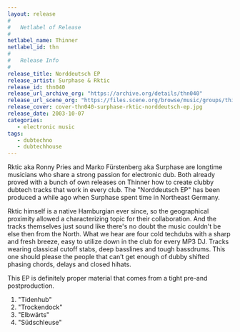 ```yaml
---
layout: release
#
#   Netlabel of Release
#
netlabel_name: Thinner
netlabel_id: thn
#
#   Release Info
#
release_title: Norddeutsch EP
release_artist: Surphase & Rktic
release_id: thn040
release_url_archive_org: "https://archive.org/details/thn040"
release_url_scene_org: "https://files.scene.org/browse/music/groups/thinner/zip/"
release_cover: cover-thn040-surphase-rktic-norddeutsch-ep.jpg
release_date: 2003-10-07
categories:
   - electronic music
tags:
   - dubtechno
   - dubtechhouse
---
```

Rktic aka Ronny Pries and Marko Fürstenberg aka Surphase are longtime musicians who share a strong passion for electronic dub. Both already proved with a bunch of own releases on Thinner how to create clubby dubtech tracks that work in every club. The "Norddeutsch EP" has been produced a while ago when Surphase spent time in Northeast Germany.

Rktic himself is a native Hamburgian ever since, so the geographical proximity allowed a characterizing topic for their collaboration. And the tracks themselves just sound like there's no doubt the music couldn't be else then from the North. What we hear are four cold techdubs with a sharp and fresh breeze, easy to utilize down in the club for every MP3 DJ. Tracks wearing classical cutoff stabs, deep basslines and tough bassdrums. This one should please the people that can’t get enough of dubby shifted phasing chords, delays and closed hihats.

This EP is definitely proper material that comes from a tight pre-and postproduction.

01. "Tidenhub"
02. "Trockendock"
03. "Elbwärts"
04. "Südschleuse"
